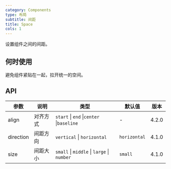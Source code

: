 ```yaml
---
category: Components
type: 布局
subtitle: 间距
title: Space
cols: 1
---
```


设置组件之间的间距。

## 何时使用

避免组件紧贴在一起，拉开统一的空间。

## API

| 参数      | 说明     | 类型                                       | 默认值       | 版本  |
| --------- | -------- | ------------------------------------------ | ------------ | ----- |
| align     | 对齐方式 | `start` \| `end` \|`center` \|`baseline`   | -            | 4.2.0 |
| direction | 间距方向 | `vertical` \| `horizontal`                 | `horizontal` | 4.1.0 |
| size      | 间距大小 | `small` \| `middle` \| `large` \| `number` | `small`      | 4.1.0 |
